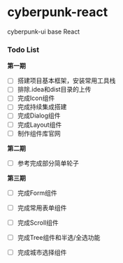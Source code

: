 # cyberpunk-react
cyberpunk-ui base React

### Todo List

**第一期**
* [ ] 搭建项目基本框架，安装常用工具栈
* [ ] 排除.idea和dist目录的上传
* [ ] 完成Icon组件 
* [ ] 完成持续集成搭建
* [ ] 完成Dialog组件
* [ ] 完成Layout组件
* [ ] 制作组件库官网

**第二期**
* [ ] 参考完成部分简单轮子

**第三期**
* [ ] 完成Form组件
* [ ] 完成常用表单组件
* [ ] 完成Scroll组件
* [ ] 完成Tree组件和半选/全选功能
* [ ] 完成城市选择组件


